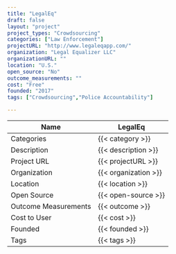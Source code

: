 ```yaml
---
title: "LegalEq"
draft: false
layout: "project"
project_types: "Crowdsourcing"
categories: ["Law Enforcement"]
projectURL: "http://www.legaleqapp.com/"
organization: "Legal Equalizer LLC"
organizationURL: ""
location: "U.S."
open_source: "No"
outcome_measurements: ""
cost: "Free"
founded: "2017"
tags: ["Crowdsourcing","Police Accountability"]

---
```



Name                    |  LegalEq    
------------------------|----
Categories              | {{< category >}} 
Description             | {{< description >}} 
Project URL             | {{< projectURL >}} 
Organization            | {{< organization >}} 
Location                | {{< location >}} 
Open Source             | {{< open-source >}} 
Outcome Measurements    | {{< outcome >}} 
Cost to User            | {{< cost >}} 
Founded                 | {{< founded >}} 
Tags                    | {{< tags >}} 

